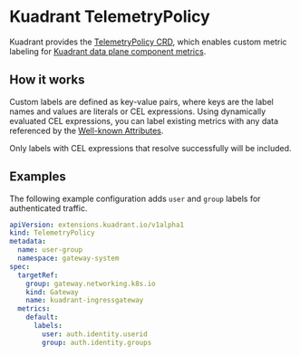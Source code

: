 # Kuadrant TelemetryPolicy

Kuadrant provides the [TelemetryPolicy CRD](../reference/telemetrypolicy.md), which enables custom metric labeling for [Kuadrant data plane component metrics](//TODO).

## How it works

Custom labels are defined as key-value pairs, where keys are the label names and values are literals or CEL expressions.
Using dynamically evaluated CEL expressions, you can label existing metrics with any data referenced by the [Well-known Attributes](https://github.com/Kuadrant/architecture/blob/main/rfcs/0002-well-known-attributes.md).

Only labels with CEL expressions that resolve successfully will be included.

## Examples

The following example configuration adds `user` and `group` labels for authenticated traffic.

```yaml
apiVersion: extensions.kuadrant.io/v1alpha1
kind: TelemetryPolicy
metadata:
  name: user-group
  namespace: gateway-system
spec:
  targetRef:
    group: gateway.networking.k8s.io
    kind: Gateway
    name: kuadrant-ingressgateway
  metrics:
    default:
      labels:
        user: auth.identity.userid
        group: auth.identity.groups
```